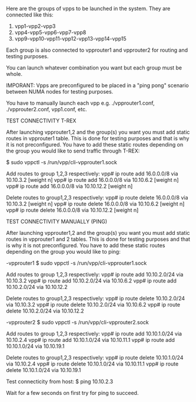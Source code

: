 Here are the groups of vpps to be launched in the system. They are connected 
like this:

1. vpp1-vpp2-vpp3
2. vpp4-vpp5-vpp6-vpp7-vpp8
3. vpp9-vpp10-vpp11-vpp12-vpp13-vpp14-vpp15

Each group is also connected to vpprouter1 and vpprouter2 for routing and
testing purposes.

You can launch whatever combination you want but each group must be whole. 

IMPORANT: Vpps are preconfigured to be placed in a "ping pong" scenario between
NUMA nodes for testing purposes.

You have to manually launch each vpp e.g. ./vpprouter1.conf, ./vpprouter2.conf,
vpp1.conf, etc. 



TEST CONNECTIVITY T-REX

After launching vpprouter1,2 and the group(s) you want you must add static
routes in vpprouter1 table. This is done for testing purposes and that is why it
is not preconfigured. You have to add these static routes depending on the group
you would like to send traffic through T-REX:

$ sudo vppctl -s /run/vpp/cli-vpprouter1.sock 
 
 Add routes to group 1,2,3 respectively:
	vpp# ip route add 16.0.0.0/8 via 10.10.3.2 [weight n]
	vpp# ip route add 16.0.0.0/8 via 10.10.6.2 [weight n]
	vpp# ip route add 16.0.0.0/8 via 10.10.12.2 [weight n]

 Delete routes to group1,2,3 respectively:
	vpp# ip route delete 16.0.0.0/8 via 10.10.3.2 [weight n]
	vpp# ip route delete 16.0.0.0/8 via 10.10.6.2 [weight n]
	vpp# ip route delete 16.0.0.0/8 via 10.10.12.2 [weight n]



TEST CONNECTIVITY MANUALLY (PING)

After launching vpprouter1,2 and the group(s) you want you must add static
routes in vpprouter1 and 2 tables. This is done for testing purposes and that is
why it is not preconfigured. You have to add these static routes depending on
the group you would like to ping:

-vpprouter1
$ sudo vppctl -s /run/vpp/cli-vpprouter1.sock 

 Add routes to group 1,2,3 respectively:
	vpp# ip route add 10.10.2.0/24 via 10.10.3.2
	vpp# ip route add 10.10.2.0/24 via 10.10.6.2
	vpp# ip route add 10.10.2.0/24 via 10.10.12.2

 Delete routes to group1,2,3 respectively:
	vpp# ip route delete 10.10.2.0/24 via 10.10.3.2
	vpp# ip route delete 10.10.2.0/24 via 10.10.6.2
	vpp# ip route delete 10.10.2.0/24 via 10.10.12.2

-vpprouter2
$ sudo vppctl -s /run/vpp/cli-vpprouter2.sock 

 Add routes to group 1,2,3 respectively:
	vpp# ip route add 10.10.1.0/24 via 10.10.2.4
	vpp# ip route add 10.10.1.0/24 via 10.10.11.1
	vpp# ip route add 10.10.1.0/24 via 10.10.19.1

 Delete routes to group1,2,3 respectively:
	vpp# ip route delete 10.10.1.0/24 via 10.10.2.4
	vpp# ip route delete 10.10.1.0/24 via 10.10.11.1
	vpp# ip route delete 10.10.1.0/24 via 10.10.19.1

Test connecticity from host:
$ ping 10.10.2.3

Wait for a few seconds on first try for ping to succeed.
